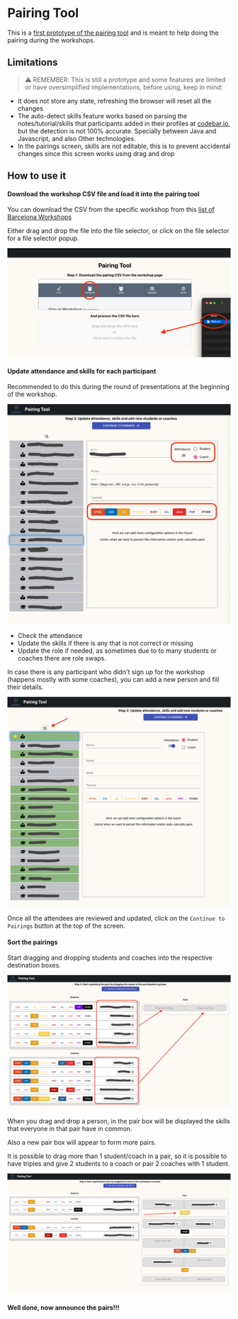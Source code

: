 # Pairing Tool

This is a [first prototype of the pairing tool](https://saljuama.github.io/codebar-pairing-tool/) and is meant to help doing the pairing during the workshops.


## Limitations

> :warning: REMEMBER: This is still a prototype and some features are limited or have oversimplified implementations, before using, keep in mind: 

* It does not store any state, refreshing the browser will reset all the changes
* The auto-detect skills feature works based on parsing the notes/tutorial/skills that participants added in their profiles at [codebar.io](codebar.io), but the detection is not 100% accurate. Specially between Java and Javascript, and also Other technologies.
* In the pairings screen, skills are not editable, this is to prevent accidental changes since this screen works using drag and drop


## How to use it

#### Download the workshop CSV file and load it into the pairing tool

You can download the CSV from the specific workshop from this [list of Barcelona Workshops](https://codebar.io/admin/chapters/15/workshops)

Either drag and drop the file into the file selector, or click on the file selector for a file selector popup.

![Drag and drop CSV file to the pairing tool](drag-and-drop-csv.png)

#### Update attendance and skills for each participant 

Recommended to do this during the round of presentations at the beginning of the workshop. 

![Review attendance and skills](attendance-review.png)

* Check the attendance
* Update the skills if there is any that is not correct or missing
* Update the role if needed, as sometimes due to to many students or coaches there are role swaps. 

In case there is any participant who didn't sign up for the workshop (happens mostly with some coaches), you can add a new person and fill their details.

![Add new person](add-new-person.png)

Once all the attendees are reviewed and updated, click on the `Continue to Pairings` button at the top of the screen.

#### Sort the pairings

Start dragging and dropping students and coaches into the respective destination boxes.

![Drag and drop students and coaches](drag-and-drop-pairs.png)

When you drag and drop a person, in the pair box will be displayed the skills that everyone in that pair have in common. 

Also a new pair box will appear to form more pairs.

It is possible to drag more than 1 student/coach in a pair, so it is possible to have triples and give 2 students to a coach or pair 2 coaches with 1 student. 

![Pairings in progress](pairings-in-progress.png)

#### Well done, now announce the pairs!!!
